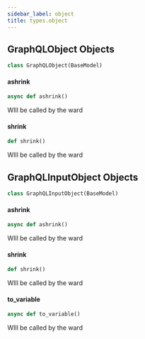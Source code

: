 ```yaml
---
sidebar_label: object
title: types.object
---
```


## GraphQLObject Objects

```python
class GraphQLObject(BaseModel)
```

#### ashrink

```python
async def ashrink()
```

WIll be called by the ward

#### shrink

```python
def shrink()
```

WIll be called by the ward

## GraphQLInputObject Objects

```python
class GraphQLInputObject(BaseModel)
```

#### ashrink

```python
async def ashrink()
```

WIll be called by the ward

#### shrink

```python
def shrink()
```

WIll be called by the ward

#### to\_variable

```python
async def to_variable()
```

WIll be called by the ward

